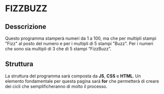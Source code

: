 # FIZZBUZZ


## Desscrizione
Questo programma stamperà numeri da 1 a 100, ma che per multipli stampi "Fizz" al posto del numero e per i multipli di 5 stampi "Buzz". Per i numeri che sono sia multipli di 3 che di 5 stampi “FizzBuzz”.

## Struttura 

La struttura del programma sarà composta da **JS**, **CSS** e **HTML**. Un elemento fondamentale per questa pagina sarà **for** che permetterà di creare dei cicli che semplificheranno di molto il processo. 